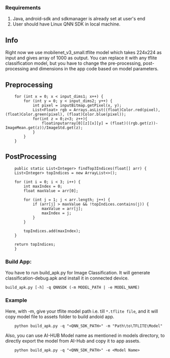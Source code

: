 ### Requirements

1. Java, android-sdk and sdkmanager is already set at user's end
2. User should have Linux QNN SDK in local machine.


## Info
Right now we use mobilenet_v3_small.tflite model which takes 224x224 as input and gives array of 1000 as output. You can replace it with any tflite classification model, but you have to change the pre-processing, post-processing and dimensions in the app code based on model parameters.


## Preprocessing


```
    for (int x = 0; x < input_dims1; x++) {
        for (int y = 0; y < input_dims2; y++) {
            int pixel = inputBitmap.getPixel(x, y);
            List<Float> rgb = Arrays.asList((float)Color.red(pixel), (float)Color.green(pixel), (float)Color.blue(pixel));
            for(int z = 0;z<3; z++){
                floatinputarray[0][z][x][y] = (float)((rgb.get(z))-ImageMean.get(z))/ImageStd.get(z);
            }
        }
    }
```


## PostProcessing


```
    public static List<Integer> findTop3Indices(float[] arr) {
    List<Integer> topIndices = new ArrayList<>();

    for (int i = 0; i < 3; i++) {
        int maxIndex = 0;
        float maxValue = arr[0];

        for (int j = 1; j < arr.length; j++) {
            if (arr[j] > maxValue && !topIndices.contains(j)) {
                maxValue = arr[j];
                maxIndex = j;
            }
        }

        topIndices.add(maxIndex);
    }

    return topIndices;
    }
```

### Build App:

You have to run build_apk.py for Image Classification. It will generate classification-debug.apk and install it in connected device.


    build_apk.py [-h] -q QNNSDK (-m MODEL_PATH | -e MODEL_NAME)



### Example

Here, with -m, give your tflite model path i.e. till `*.tflite file`, and it will copy model file to assets folder to build andoid app.
```
    python build_apk.py -q "<QNN_SDK_PATH>" -m "Path\to\TFLITE\Model"
```

Also, you can use AI-HUB Model name as mentioned in models directory, to directly export the model from AI-Hub and copy it to app assets.

```
    python build_apk.py -q "<QNN_SDK_PATH>" -e <Model Name>
```
